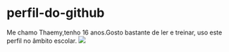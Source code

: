 # perfil-do-github
Me chamo Thaemy,tenho 16 anos.Gosto bastante de ler e treinar, uso este perfil no âmbito escolar.
![](https://tenor.com/pt-BR/view/gatinho-fofo-gatinho-fofo-gatinho-dnzero-dnzero-gif-14375450932303066692)
